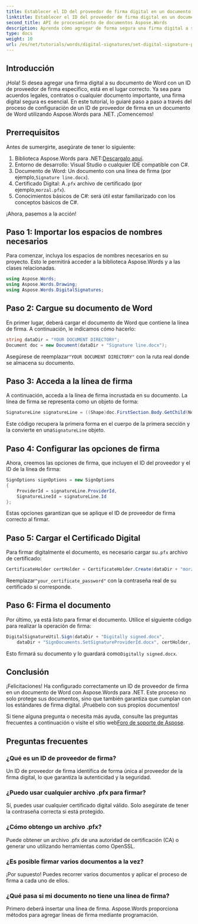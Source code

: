 ```yaml
---
title: Establecer el ID del proveedor de firma digital en un documento de Word
linktitle: Establecer el ID del proveedor de firma digital en un documento de Word
second_title: API de procesamiento de documentos Aspose.Words
description: Aprenda cómo agregar de forma segura una firma digital a sus documentos de Word con un ID de proveedor de firma específico usando Aspose.Words para .NET.
type: docs
weight: 10
url: /es/net/tutorials/words/digital-signatures/set-digital-signature-provider-id/
---
```

## Introducción

¡Hola! Si desea agregar una firma digital a su documento de Word con un ID de proveedor de firma específico, está en el lugar correcto. Ya sea para acuerdos legales, contratos o cualquier documento importante, una firma digital segura es esencial. En este tutorial, lo guiaré paso a paso a través del proceso de configuración de un ID de proveedor de firma en un documento de Word utilizando Aspose.Words para .NET. ¡Comencemos!

## Prerrequisitos

Antes de sumergirte, asegúrate de tener lo siguiente:

1. Biblioteca Aspose.Words para .NET:[Descargalo aquí](https://releases.aspose.com/words/net/).
2. Entorno de desarrollo: Visual Studio o cualquier IDE compatible con C#.
3.  Documento de Word: Un documento con una línea de firma (por ejemplo,`Signature line.docx`).
4.  Certificado Digital: A`.pfx` archivo de certificado (por ejemplo,`morzal.pfx`).
5. Conocimientos básicos de C#: será útil estar familiarizado con los conceptos básicos de C#.

¡Ahora, pasemos a la acción!

## Paso 1: Importar los espacios de nombres necesarios

Para comenzar, incluya los espacios de nombres necesarios en su proyecto. Esto le permitirá acceder a la biblioteca Aspose.Words y a las clases relacionadas.

```csharp
using Aspose.Words;
using Aspose.Words.Drawing;
using Aspose.Words.DigitalSignatures;
```

## Paso 2: Cargue su documento de Word

En primer lugar, deberá cargar el documento de Word que contiene la línea de firma. A continuación, le indicamos cómo hacerlo:

```csharp
string dataDir = "YOUR DOCUMENT DIRECTORY";
Document doc = new Document(dataDir + "Signature line.docx");
```

 Asegúrese de reemplazar`"YOUR DOCUMENT DIRECTORY"` con la ruta real donde se almacena su documento.

## Paso 3: Acceda a la línea de firma

A continuación, acceda a la línea de firma incrustada en su documento. La línea de firma se representa como un objeto de forma:

```csharp
SignatureLine signatureLine = ((Shape)doc.FirstSection.Body.GetChild(NodeType.Shape, 0, true)).SignatureLine;
```

 Este código recupera la primera forma en el cuerpo de la primera sección y la convierte en una`SignatureLine` objeto.

## Paso 4: Configurar las opciones de firma

Ahora, creemos las opciones de firma, que incluyen el ID del proveedor y el ID de la línea de firma:

```csharp
SignOptions signOptions = new SignOptions
{
    ProviderId = signatureLine.ProviderId,
    SignatureLineId = signatureLine.Id
};
```

Estas opciones garantizan que se aplique el ID de proveedor de firma correcto al firmar.

## Paso 5: Cargar el Certificado Digital

 Para firmar digitalmente el documento, es necesario cargar su`.pfx` archivo de certificado:

```csharp
CertificateHolder certHolder = CertificateHolder.Create(dataDir + "morzal.pfx", "your_certificate_password");
```

 Reemplazar`"your_certificate_password"` con la contraseña real de su certificado si corresponde.

## Paso 6: Firma el documento

Por último, ya está listo para firmar el documento. Utilice el siguiente código para realizar la operación de firma:

```csharp
DigitalSignatureUtil.Sign(dataDir + "Digitally signed.docx",
    dataDir + "SignDocuments.SetSignatureProviderId.docx", certHolder, signOptions);
```

 Esto firmará su documento y lo guardará como`Digitally signed.docx`.

## Conclusión

¡Felicitaciones! Ha configurado correctamente un ID de proveedor de firma en un documento de Word con Aspose.Words para .NET. Este proceso no solo protege sus documentos, sino que también garantiza que cumplan con los estándares de firma digital. ¡Pruébelo con sus propios documentos!

 Si tiene alguna pregunta o necesita más ayuda, consulte las preguntas frecuentes a continuación o visite el sitio web[Foro de soporte de Aspose](https://forum.aspose.com/c/words/8).

## Preguntas frecuentes

### ¿Qué es un ID de proveedor de firma?

Un ID de proveedor de firma identifica de forma única al proveedor de la firma digital, lo que garantiza la autenticidad y la seguridad.

### ¿Puedo usar cualquier archivo .pfx para firmar?

Sí, puedes usar cualquier certificado digital válido. Solo asegúrate de tener la contraseña correcta si está protegido.

### ¿Cómo obtengo un archivo .pfx?

Puede obtener un archivo .pfx de una autoridad de certificación (CA) o generar uno utilizando herramientas como OpenSSL.

### ¿Es posible firmar varios documentos a la vez?

¡Por supuesto! Puedes recorrer varios documentos y aplicar el proceso de firma a cada uno de ellos.

### ¿Qué pasa si mi documento no tiene una línea de firma?

Primero deberá insertar una línea de firma. Aspose.Words proporciona métodos para agregar líneas de firma mediante programación.